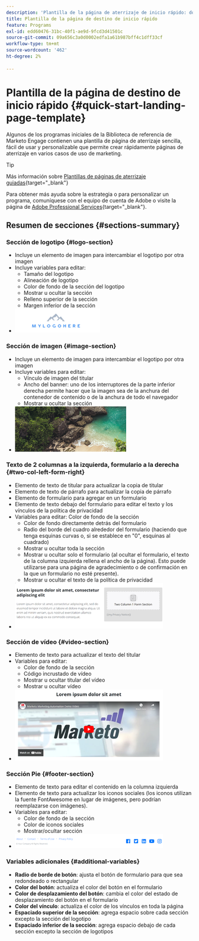 ```yaml
---
description: 'Plantilla de la página de aterrizaje de inicio rápido: documentos de Marketo, documentación del producto'
title: Plantilla de la página de destino de inicio rápido
feature: Programs
exl-id: edd60476-31bc-40f1-ae9d-9fcd3d41501c
source-git-commit: 09a656c3a0d0002edfa1a61b987bff4c1dff33cf
workflow-type: tm+mt
source-wordcount: '462'
ht-degree: 2%

---
```


# Plantilla de la página de destino de inicio rápido {#quick-start-landing-page-template}

Algunos de los programas iniciales de la Biblioteca de referencia de Marketo Engage contienen una plantilla de página de aterrizaje sencilla, fácil de usar y personalizable que permite crear rápidamente páginas de aterrizaje en varios casos de uso de marketing.

>[!TIP]
>
>Más información sobre [Plantillas de páginas de aterrizaje guiadas](/help/marketo/product-docs/demand-generation/landing-pages/landing-page-templates/create-a-guided-landing-page-template.md){target="_blank"}

Para obtener más ayuda sobre la estrategia o para personalizar un programa, comuníquese con el equipo de cuenta de Adobe o visite la página de [Adobe Professional Services](https://business.adobe.com/customers/consulting-services/main.html){target="_blank"}.

## Resumen de secciones {#sections-summary}

### Sección de logotipo {#logo-section}

* Incluye un elemento de imagen para intercambiar el logotipo por otra imagen
* Incluye variables para editar:
   * Tamaño del logotipo
   * Alineación de logotipo
   * Color de fondo de la sección del logotipo
   * Mostrar u ocultar la sección
   * Relleno superior de la sección
   * Margen inferior de la sección
* ![](assets/quick-start-landing-page-template-1.png)

### Sección de imagen {#image-section}

* Incluye un elemento de imagen para intercambiar el logotipo por otra imagen
* Incluye variables para editar:
   * Vínculo de imagen del titular
   * Ancho del banner: uno de los interruptores de la parte inferior derecha permite hacer que la imagen sea de la anchura del contenedor de contenido o de la anchura de todo el navegador
   * Mostrar u ocultar la sección
* ![](assets/quick-start-landing-page-template-2.png)

### Texto de 2 columnas a la izquierda, formulario a la derecha {#two-col-left-form-right}

* Elemento de texto de titular para actualizar la copia de titular
* Elemento de texto de párrafo para actualizar la copia de párrafo
* Elemento de formulario para agregar en un formulario
* Elemento de texto debajo del formulario para editar el texto y los vínculos de la política de privacidad
* Variables para editar:
Color de fondo de la sección
   * Color de fondo directamente detrás del formulario
   * Radio del borde del cuadro alrededor del formulario (haciendo que tenga esquinas curvas o, si se establece en &quot;0&quot;, esquinas al cuadrado)
   * Mostrar u ocultar toda la sección
   * Mostrar u ocultar solo el formulario (al ocultar el formulario, el texto de la columna izquierda rellena el ancho de la página). Esto puede utilizarse para una página de agradecimiento o de confirmación en la que un formulario no esté presente).
   * Mostrar u ocultar el texto de la política de privacidad
* ![](assets/quick-start-landing-page-template-3.png)

### Sección de vídeo {#video-section}

* Elemento de texto para actualizar el texto del titular
* Variables para editar:
   * Color de fondo de la sección
   * Código incrustado de vídeo
   * Mostrar u ocultar titular del vídeo
   * Mostrar u ocultar vídeo
* ![](assets/quick-start-landing-page-template-4.png)

### Sección Pie {#footer-section}

* Elemento de texto para editar el contenido en la columna izquierda
* Elemento de texto para actualizar los iconos sociales (los iconos utilizan la fuente FontAwesome en lugar de imágenes, pero podrían reemplazarse con imágenes).
* Variables para editar:
   * Color de fondo de la sección
   * Color de iconos sociales
   * Mostrar/ocultar sección
* ![](assets/quick-start-landing-page-template-5.png)

### Variables adicionales {#additional-variables}

* **Radio de borde de botón**: ajusta el botón de formulario para que sea redondeado o rectangular
* **Color del botón**: actualiza el color del botón en el formulario
* **Color de desplazamiento del botón**: cambia el color del estado de desplazamiento del botón en el formulario
* **Color del vínculo**: actualiza el color de los vínculos en toda la página
* **Espaciado superior de la sección**: agrega espacio sobre cada sección excepto la sección del logotipo
* **Espaciado inferior de la sección**: agrega espacio debajo de cada sección excepto la sección de logotipos
